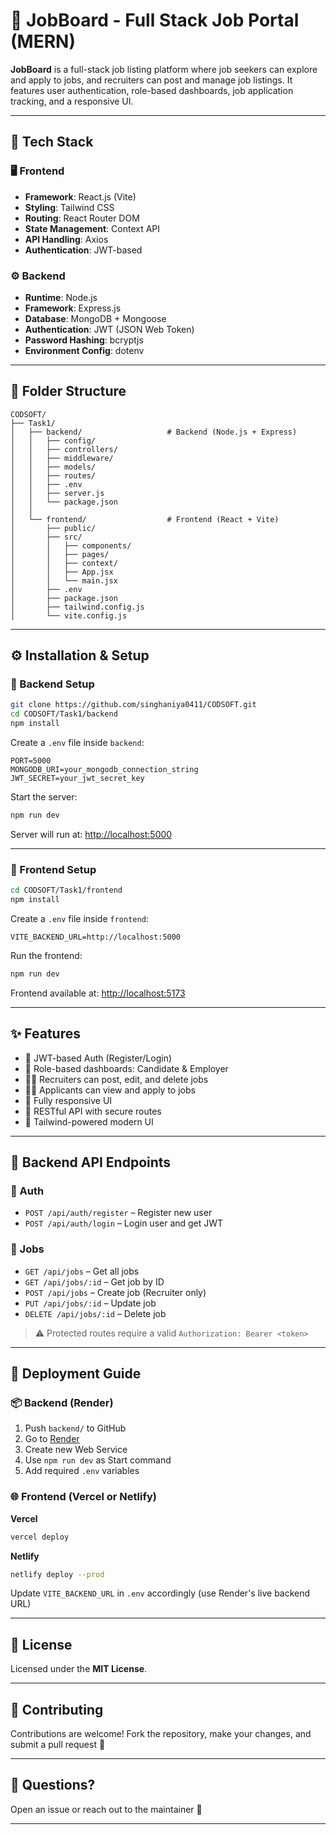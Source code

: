 # 💼 JobBoard - Full Stack Job Portal (MERN)

**JobBoard** is a full-stack job listing platform where job seekers can explore and apply to jobs, and recruiters can post and manage job listings. It features user authentication, role-based dashboards, job application tracking, and a responsive UI.

---

## 🚀 Tech Stack

### 🖥 Frontend

- **Framework**: React.js (Vite)
- **Styling**: Tailwind CSS
- **Routing**: React Router DOM
- **State Management**: Context API
- **API Handling**: Axios
- **Authentication**: JWT-based

### ⚙️ Backend

- **Runtime**: Node.js
- **Framework**: Express.js
- **Database**: MongoDB + Mongoose
- **Authentication**: JWT (JSON Web Token)
- **Password Hashing**: bcryptjs
- **Environment Config**: dotenv

---

## 📁 Folder Structure

```
CODSOFT/
├── Task1/
│   ├── backend/                   # Backend (Node.js + Express)
│   │   ├── config/
│   │   ├── controllers/
│   │   ├── middleware/
│   │   ├── models/
│   │   ├── routes/
│   │   ├── .env
│   │   ├── server.js
│   │   └── package.json
│   │
│   └── frontend/                  # Frontend (React + Vite)
│       ├── public/
│       ├── src/
│       │   ├── components/
│       │   ├── pages/
│       │   ├── context/
│       │   ├── App.jsx
│       │   └── main.jsx
│       ├── .env
│       ├── package.json
│       ├── tailwind.config.js
│       └── vite.config.js
```

---

## ⚙️ Installation & Setup

### 🔧 Backend Setup

```bash
git clone https://github.com/singhaniya0411/CODSOFT.git
cd CODSOFT/Task1/backend
npm install
```

Create a `.env` file inside `backend`:

```env
PORT=5000
MONGODB_URI=your_mongodb_connection_string
JWT_SECRET=your_jwt_secret_key
```

Start the server:

```bash
npm run dev
```

Server will run at: [http://localhost:5000](http://localhost:5000)

---

### 🎨 Frontend Setup

```bash
cd CODSOFT/Task1/frontend
npm install
```

Create a `.env` file inside `frontend`:

```env
VITE_BACKEND_URL=http://localhost:5000
```

Run the frontend:

```bash
npm run dev
```

Frontend available at: [http://localhost:5173](http://localhost:5173)

---

## ✨ Features

- 🔐 JWT-based Auth (Register/Login)
- 👥 Role-based dashboards: Candidate & Employer
- 🧑‍💼 Recruiters can post, edit, and delete jobs
- 👨‍💻 Applicants can view and apply to jobs
- 📱 Fully responsive UI
- 🧾 RESTful API with secure routes
- 📄 Tailwind-powered modern UI

---

## 📌 Backend API Endpoints

### 🔐 Auth

- `POST /api/auth/register` – Register new user  
- `POST /api/auth/login` – Login user and get JWT  

### 💼 Jobs

- `GET /api/jobs` – Get all jobs  
- `GET /api/jobs/:id` – Get job by ID  
- `POST /api/jobs` – Create job (Recruiter only)  
- `PUT /api/jobs/:id` – Update job  
- `DELETE /api/jobs/:id` – Delete job  

> ⚠️ Protected routes require a valid `Authorization: Bearer <token>`

---

## 🚀 Deployment Guide

### 📦 Backend (Render)

1. Push `backend/` to GitHub
2. Go to [Render](https://render.com/)
3. Create new Web Service
4. Use `npm run dev` as Start command
5. Add required `.env` variables

### 🌐 Frontend (Vercel or Netlify)

**Vercel**

```bash
vercel deploy
```

**Netlify**

```bash
netlify deploy --prod
```

Update `VITE_BACKEND_URL` in `.env` accordingly (use Render's live backend URL)

---

## 📜 License

Licensed under the **MIT License**.

---

## 🤝 Contributing

Contributions are welcome! Fork the repository, make your changes, and submit a pull request 🙌

---

## 💬 Questions?

Open an issue or reach out to the maintainer 🚀

---

